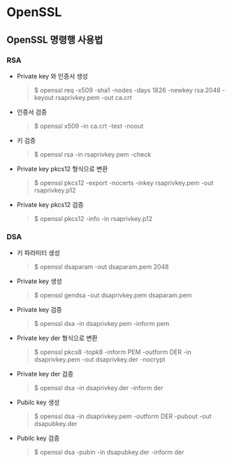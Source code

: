 # OpenSSL

## OpenSSL 명령행 사용법

### RSA
  - Private key 와 인증서 생성
    > $ openssl req -x509 -sha1 -nodes -days 1826 -newkey rsa:2048 -keyout rsaprivkey.pem -out ca.crt
  - 인증서 검증
    > $ openssl x509 -in ca.crt -text -noout 
  - 키 검증
    > $ openssl rsa -in rsaprivkey.pem -check
  - Private key pkcs12 형식으로 변환
    > $ openssl pkcs12 -export -nocerts -inkey rsaprivkey.pem -out rsaprivkey.p12
  - Private key pkcs12 검증
    > $ openssl pkcs12 -info -in rsaprivkey.p12

### DSA
  - 키 파라미터 생성
    > $ openssl dsaparam -out dsaparam.pem 2048
  - Private key 생성
    > $ openssl gendsa -out dsaprivkey.pem dsaparam.pem
  - Private key 검증
    > $ openssl dsa -in dsaprivkey.pem -inform pem
  - Private key der 형식으로 변환
    > $ openssl pkcs8 -topk8 -inform PEM -outform DER -in dsaprivkey.pem -out dsaprivkey.der -nocrypt
  - Private key der 검증
    > $ openssl dsa -in dsaprivkey.der -inform der
  - Pubilc key 생성
    > $ openssl dsa -in dsaprivkey.pem -outform DER -pubout -out dsapubkey.der
  - Pubilc key 검증 
    > $ openssl dsa -pubin -in dsapubkey.der -inform der
